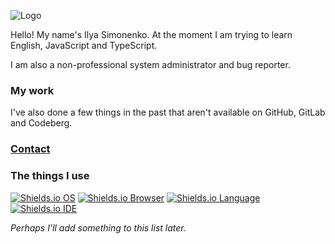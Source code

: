![Logo](logo.png)

Hello! My name's Ilya Simonenko. At the moment I am trying to learn English, JavaScript and TypeScript.

I am also a non-professional system administrator and bug reporter.

### My work

I've also done a few things in the past that aren't available on GitHub, GitLab and Codeberg.

### [Contact](https://simonenkoilya.github.io/)

### The things I use

[![Shields.io OS](https://img.shields.io/badge/OS-Windows%2011-blue?style=for-the-badge&logo=microsoft)](https://www.microsoft.com/ru-ru/windows/) [![Shields.io Browser](https://img.shields.io/badge/Browser-Microsoft%20Edge-blue?style=for-the-badge&logo=microsoftedge)](https://www.microsoft.com/ru-ru/edge/) [![Shields.io Language](https://img.shields.io/badge/Language-JavaScript-yellow?style=for-the-badge&logo=javascript)](https://www.javascript.com/) [![Shields.io IDE](https://img.shields.io/badge/IDE-VSCode-blueviolet?style=for-the-badge&logo=visualstudiocode)](https://code.visualstudio.com)

*Perhaps I'll add something to this list later.*
